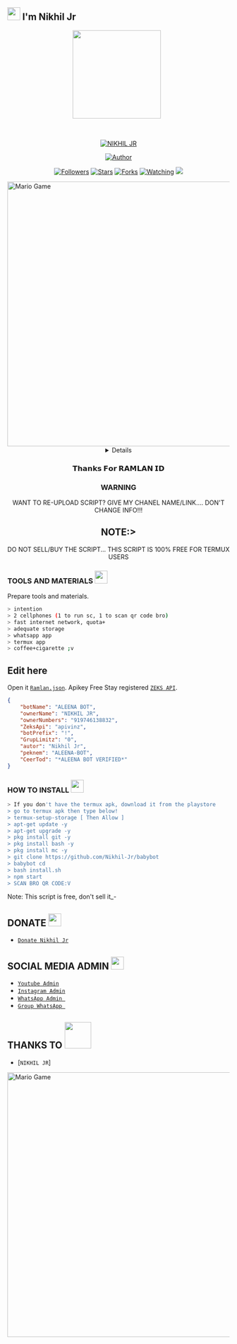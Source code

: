 ## <img src="https://github.com/TheDudeThatCode/TheDudeThatCode/blob/master/Assets/Hi.gif" width="29px"> I'm Nikhil Jr
<p align="center">
<p align='center'><a href="https://instagram.com/mr_bea_n_jr"><img height="200" src="https://github.com/Nikhil-Jr/Nikhil-Jr/blob/main/profile.jpg?raw=true"></a>&nbsp;&nbsp;</p>
</p>
<br>



<p align="center">
<a href="#"><img title="NIKHIL JR" src="https://img.shields.io/badge/NIKHIL-green?colorA=%23ff0000&colorB=%23017e40&style=for-the-badge"></a>
</p>
<p align="center">
<a href="https://github.com/Nikhil-Jr"><img title="Author" src="https://img.shields.io/badge/AUTHOR-NIKHIL-orange.svg?style=for-the-badge&logo=github"></a>
</p>
<p align="center">
<a href="https://github.com/Nikhil-Jr/babybot/followers"><img title="Followers" src="https://img.shields.io/github/followers/Nikhil-Jr?color=blue&style=flat-square"></a>
<a href="https://github.com/Nikhil-Jr/babybot/stargazers/"><img title="Stars" src="https://img.shields.io/github/stars/Nikhil-Jr/babybotcolor=red&style=flat-square"></a>
<a href="https://github.com/Nikhil-Jr/babybot/network/members"><img title="Forks" src="https://img.shields.io/github/forks/Nikhil-Jr/babybot?color=red&style=flat-square"></a>
<a href="https://github.com/Nikhil-Jr/babybot/watchers"><img title="Watching" src="https://img.shields.io/github/watchers/Nikhil-Jr/babybot?label=Watchers&color=blue&style=flat-square"></a>
<a href="https://hits.seeyoufarm.com"><img src="https://hits.seeyoufarm.com/api/count/incr/badge.svg?url=https%3A%2F%2Fgithub.com%2FRamlan404%2Fbabybot&count_bg=%2379C83D&title_bg=%23555555&icon=probot.svg&icon_color=%2300FF6D&title=hits&edge_flat=false"/></a>
</p>
<img src="https://github.com/TheDudeThatCode/TheDudeThatCode/blob/master/Assets/Developer.gif" alt="Mario Game" width="600" />
<div align="center">
<details>
 
</details>

### 𝗧𝗵𝗮𝗻𝗸𝘀 𝗙𝗼𝗿 𝗥𝗔𝗠𝗟𝗔𝗡 𝗜𝗗

### WARNING
WANT TO RE-UPLOAD SCRIPT? GIVE MY CHANEL NAME/LINK.... DON'T CHANGE INFO!!!

## NOTE:> 
DO NOT SELL/BUY THE SCRIPT... THIS SCRIPT IS 100% FREE FOR TERMUX USERS
</div>

### TOOLS AND MATERIALS <img src="https://github.com/TheDudeThatCode/TheDudeThatCode/blob/master/Assets/Mario_Hello_Big.gif" width="29px">
Prepare tools and materials.
```bash
> intention
> 2 cellphones (1 to run sc, 1 to scan qr code bro)
> fast internet network, quota+
> adequate storage
> whatsapp app
> termux app
> coffee+cigarette ;v
```
## Edit here
Open it [`Ramlan.json`](https://github.com/Nikhil-Jr/babybot/edit/main/settings/Ramlan.json). Apikey Free Stay registered [`ZEKS API`](https://api.lolhuman.xyz/login).
```json
{
    "botName": "ALEENA BOT",
    "ownerName": "NIKHIL JR",
    "ownerNumbers": "919746138832",
    "ZeksApi": "apivinz",
    "botPrefix": "!",
    "GrupLimitz": "0",
    "autor": "Nikhil Jr",
    "peknem": "ALEENA-BOT",
    "CeerTod": "*ALEENA BOT VERIFIED*"
}

```
### HOW TO INSTALL  <img src="https://github.com/TheDudeThatCode/TheDudeThatCode/blob/master/Assets/hmm.gif" width="29px">
```bash
> If you don't have the termux apk, download it from the playstore
> go to termux apk then type below!
> termux-setup-storage [ Then Allow ]
> apt-get update -y
> apt-get upgrade -y
> pkg install git -y
> pkg install bash -y
> pkg install mc -y
> git clone https://github.com/Nikhil-Jr/babybot
> babybot cd
> bash install.sh
> npm start
> SCAN BRO QR CODE:V
```


Note: This script is free, don't sell it_-

## DONATE <img src="https://github.com/TheDudeThatCode/TheDudeThatCode/blob/master/Assets/coin.gif" width="29px">
* [`Donate Nikhil Jr`](https://wa.me/919746138832)


## SOCIAL MEDIA ADMIN <img src="https://github.com/TheDudeThatCode/TheDudeThatCode/blob/master/Assets/powerup.gif" width="29px">

* [`Youtube Admin`](https://youtube.com/c/RamboTheGamer)
* [`Instagram Admin`](https://instagram.com/mr_bea_n_jr)
* [`WhatsApp Admin `](https://wa.me/+919746138832)
* [`Group WhatsApp `](https://chat.whatsapp.com/L7nVhwQh9NX59hqyVswgoG)
## THANKS TO <img src="https://github.com/TheDudeThatCode/TheDudeThatCode/blob/master/Assets/Handshake.gif" width="60px">

* [`NIKHIL JR`]
<img src="https://github.com/TheDudeThatCode/TheDudeThatCode/blob/master/Assets/Mario_Gameplay.gif" alt="Mario Game" width="600" />

